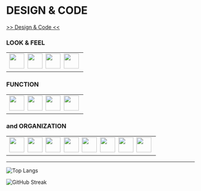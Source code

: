 # DESIGN & CODE 
<a href="https://ip-designandcode.netlify.app/">>> Design & Code <<</a>


<h3>LOOK & FEEL</h3>



<div>
<table>
 <td> 
  <img src="https://simpleicons.org/icons/html5.svg" width="40" height="40" rel="noreferrer">&nbsp;
   <img src="https://simpleicons.org/icons/css3.svg" width="40" height="40" rel="noreferrer">&nbsp;
      <img src="https://simpleicons.org/icons/react.svg" width="40" height="40" rel="noreferrer">&nbsp;
     <img src="https://simpleicons.org/icons/javascript.svg" width="40" height="40" rel="noreferrer">&nbsp;
   </td>
  </table>
  <h3>FUNCTION</h3>
<table>
    <td>
        <img src="https://simpleicons.org/icons/express.svg" width="40" height="40" rel="noreferrer">&nbsp;
      <img src="https://simpleicons.org/icons/nodedotjs.svg" width="40" height="40" rel="noreferrer">&nbsp;  
      <img src="https://simpleicons.org/icons/postgresql.svg" width="40" height="40" rel="noreferrer">&nbsp;
      <img src="https://simpleicons.org/icons/mongodb.svg" width="40" height="40" rel="noreferrer" >&nbsp; 
  </td>
</table>

 <h3>and ORGANIZATION</h3>
<table>
    <td>
      <img src="https://simpleicons.org/icons/github.svg" width="40" height="40" rel="noreferrer" >&nbsp; 
       <img src="https://simpleicons.org/icons/jirasoftware.svg" width="40" height="40" rel="noreferrer" >&nbsp;
        <img src="https://simpleicons.org/icons/adobecreativecloud.svg" width="40" height="40" rel="noreferrer" >&nbsp;
       <img src="https://simpleicons.org/icons/adobephotoshop.svg" width="40" height="40" rel="noreferrer" >&nbsp;
          <img src="https://simpleicons.org/icons/adobeillustrator.svg" width="40" height="40" rel="noreferrer" >&nbsp;
          <img src="https://simpleicons.org/icons/adobeindesign.svg" width="40" height="40" rel="noreferrer" >&nbsp;
        <img src="https://simpleicons.org/icons/adobexd.svg" width="40" height="40" rel="noreferrer" >&nbsp;
     <img src="https://simpleicons.org/icons/microsoftoffice.svg" width="40" height="40" rel="noreferrer" >&nbsp;
  </td>
</table>
   <div>
    <hr/>

 ![Top Langs](https://github-readme-stats.vercel.app/api/top-langs/?username=rubicode01&langs_count=8&layout=compact&theme=vision-friendly-dark)
    
![GitHub Streak](https://github-readme-streak-stats.herokuapp.com/?user=rubicode01&theme=highcontrast)
 
    
